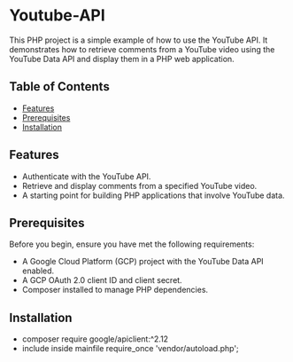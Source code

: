 # Youtube-API
This PHP project is a simple example of how to use the YouTube API. It demonstrates how to retrieve comments from a YouTube video using the YouTube Data API and display them in a PHP web application.

## Table of Contents

- [Features](#features)
- [Prerequisites](#prerequisites)
- [Installation](#installation)

## Features

- Authenticate with the YouTube API.
- Retrieve and display comments from a specified YouTube video.
- A starting point for building PHP applications that involve YouTube data.

## Prerequisites

Before you begin, ensure you have met the following requirements:

- A Google Cloud Platform (GCP) project with the YouTube Data API enabled.
- A GCP OAuth 2.0 client ID and client secret.
- Composer installed to manage PHP dependencies.

 ## Installation
- composer require google/apiclient:^2.12
- include inside mainfile require_once 'vendor/autoload.php';
